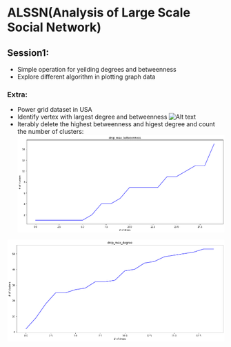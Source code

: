 # ALSSN(Analysis of Large Scale Social Network)

## Session1: 
- Simple operation for yeilding degrees and betweenness
- Explore different algorithm in plotting graph data
### Extra:
- Power grid dataset in USA
- Identify vertex with largest degree and betweenness
![Alt text](/Session1/graph.svg?raw=true "Graph")
- Iterably delete the highest betweenness and higest degree and count the number of clusters:
![Alt text](/Session1/max_betweenness.png?raw=true)

![Alt text](/Session1/max_degree.png?raw=true)

